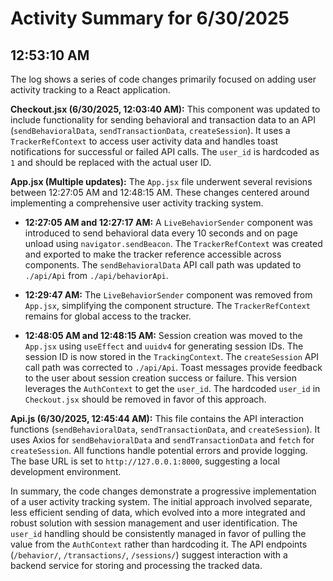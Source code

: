 # Activity Summary for 6/30/2025

## 12:53:10 AM
The log shows a series of code changes primarily focused on adding user activity tracking to a React application.

**Checkout.jsx (6/30/2025, 12:03:40 AM):** This component was updated to include functionality for sending behavioral and transaction data to an API (`sendBehavioralData`, `sendTransactionData`, `createSession`).  It uses a `TrackerRefContext` to access user activity data and handles toast notifications for successful or failed API calls.  The `user_id` is hardcoded as `1` and should be replaced with the actual user ID.

**App.jsx (Multiple updates):**  The `App.jsx` file underwent several revisions between 12:27:05 AM and 12:48:15 AM.  These changes centered around implementing a comprehensive user activity tracking system.

* **12:27:05 AM and 12:27:17 AM:** A `LiveBehaviorSender` component was introduced to send behavioral data every 10 seconds and on page unload using `navigator.sendBeacon`.  The `TrackerRefContext` was created and exported to make the tracker reference accessible across components. The `sendBehavioralData` API call path was updated to `./api/Api` from `./api/behaviorApi`.

* **12:29:47 AM:** The `LiveBehaviorSender` component was removed from `App.jsx`, simplifying the component structure. The `TrackerRefContext` remains for global access to the tracker.

* **12:48:05 AM and 12:48:15 AM:** Session creation was moved to the `App.jsx` using `useEffect` and `uuidv4` for generating session IDs.  The session ID is now stored in the `TrackingContext`. The `createSession` API call path was corrected to `./api/Api`.  Toast messages provide feedback to the user about session creation success or failure.  This version leverages the `AuthContext` to get the `user_id`.  The hardcoded `user_id` in `Checkout.jsx` should be removed in favor of this approach.

**Api.js (6/30/2025, 12:45:44 AM):**  This file contains the API interaction functions (`sendBehavioralData`, `sendTransactionData`, and `createSession`).  It uses Axios for `sendBehavioralData` and `sendTransactionData` and `fetch` for `createSession`. All functions handle potential errors and provide logging.  The base URL is set to `http://127.0.0.1:8000`, suggesting a local development environment.


In summary, the code changes demonstrate a progressive implementation of a user activity tracking system.  The initial approach involved separate, less efficient sending of data, which evolved into a more integrated and robust solution with session management and user identification. The `user_id` handling should be consistently managed in favor of pulling the value from the `AuthContext` rather than hardcoding it.  The API endpoints (`/behavior/`, `/transactions/`, `/sessions/`) suggest interaction with a backend service for storing and processing the tracked data.
